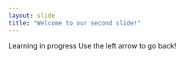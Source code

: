 ```yaml
---
layout: slide
title: "Welcome to our second slide!"
---
```

Learning in progress
Use the left arrow to go back!
